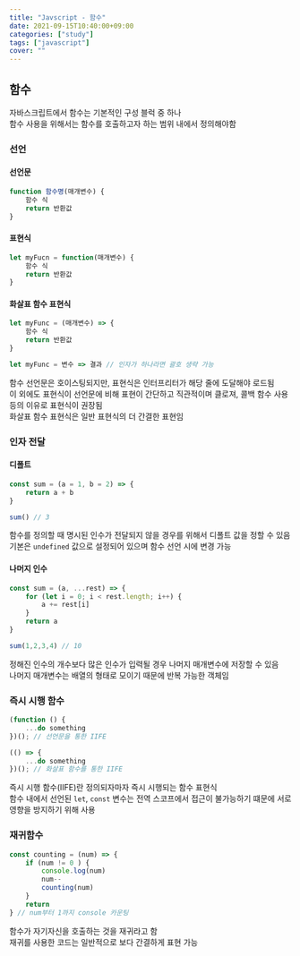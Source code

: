 ```yaml
---
title: "Javscript - 함수"
date: 2021-09-15T10:40:00+09:00
categories: ["study"]
tags: ["javascript"]
cover: ""
---
```

## 함수
자바스크립트에서 함수는 기본적인 구성 블럭 중 하나<br>
함수 사용을 위해서는 함수를 호출하고자 하는 범위 내에서 정의해야함

### 선언
#### 선언문
```js
function 함수명(매개변수) {
    함수 식
    return 반환값
}
```

#### 표현식
```js
let myFucn = function(매개변수) {
    함수 식
    return 반환값
}
```

#### 화살표 함수 표현식
```js
let myFunc = (매개변수) => {
    함수 식
    return 반환값
}

let myFunc = 변수 => 결과 // 인자가 하나라면 괄호 생략 가능
```

함수 선언문은 호이스팅되지만, 표현식은 인터프리터가 해당 줄에 도달해야 로드됨<br>
이 외에도 표현식이 선언문에 비해 표현이 간단하고 직관적이며 클로져, 콜백 함수 사용 등의 이유로 표현식이 권장됨<br>
화살표 함수 표현식은 일반 표현식의 더 간결한 표현임

### 인자 전달
#### 디폴트
```js
const sum = (a = 1, b = 2) => {
    return a + b 
}

sum() // 3
```
함수를 정의할 때 명시된 인수가 전달되지 않을 경우를 위해서 디폴트 값을 정할 수 있음<br>
기본은 `undefined` 값으로 설정되어 있으며 함수 선언 시에 변경 가능

#### 나머지 인수
```js
const sum = (a, ...rest) => {
    for (let i = 0; i < rest.length; i++) {
        a += rest[i]
    }
    return a
}

sum(1,2,3,4) // 10
```
정해진 인수의 개수보다 많은 인수가 입력될 경우 나머지 매개변수에 저장할 수 있음<br>
나머지 매개변수는 배열의 형태로 모이기 때문에 반복 가능한 객체임

### 즉시 시행 함수
```js
(function () {
    ...do something 
})(); // 선언문을 통한 IIFE

(() => {
    ...do something 
})(); // 화살표 함수를 통한 IIFE
```
즉시 시행 함수(IIFE)란 정의되자마자 즉시 시행되는 함수 표현식<br>
함수 내에서 선언된 `let`, `const` 변수는 전역 스코프에서 접근이 불가능하기 떄문에 서로 영향을 방지하기 위해 사용

### 재귀함수
```js
const counting = (num) => {
    if (num != 0 ) {
        console.log(num)
        num--
        counting(num)
    }
    return
} // num부터 1까지 console 카운팅
```
함수가 자기자신을 호출하는 것을 재귀라고 함<br>
재귀를 사용한 코드는 일반적으로 보다 간결하게 표현 가능